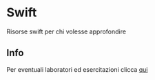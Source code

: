 # Swift
Risorse swift per chi volesse approfondire
## Info
Per eventuali laboratori ed esercitazioni clicca [qui](https://github.com/Teaching-Develop-in-Swift/Labs)
